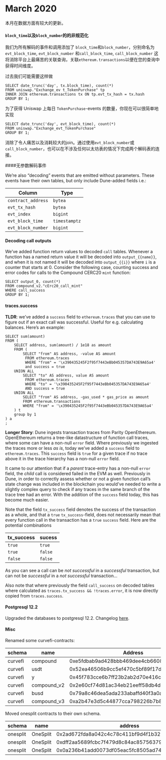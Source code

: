 # March 2020



本月在数据方面有较大的更新。

#### `block_time`以及`block_number`的的非规范化 <a href="#denormalization-of-block_time-and-block_number" id="denormalization-of-block_time-and-block_number"></a>

我们为所有解码的事件和调用添加了 `block_time`和`block_number`，分别命名为 `evt_block_time`, `evt_block_number` 和`call_block_time`, `call_block_number` 这将消除平台上最痛苦的关联查询，关联`ethereum.transactions`以便在您的查询中获得时间维度。

过去我们可能需要这样做

```
SELECT date_trunc('day', tx.block_time), count(*)
FROM uniswap."Exchange_ev t_TokenPurchase" tp
INNER JOIN ethereum.transactions tx ON tp.evt_tx_hash = tx.hash
GROUP BY 1;
```

为了获得 Uniswap 上每日 `TokenPurchase`-events 的数量，你现在可以很简单地实现

```
SELECT date_trunc('day', evt_block_time), count(*)
FROM uniswap."Exchange_evt_TokenPurchase"
GROUP BY 1;
```

消除了令人痛苦以及消耗较大的join。通过使用`evt_block_number`或`call_block_number`，也可以在不涉及任何以太坊表的情况下完成两个解码表的连接。



####无参数解码事件 <a href="#decoding-events-without-parameters" id="decoding-events-without-parameters"></a>

We’re also “decoding” events that are emitted without parameters. These events have their own tables, but only include Dune-added fields i.e.:

| Column             | Type          |
| ------------------ | ------------- |
| `contract_address` | `bytea`       |
| `evt_tx_hash`      | `bytea`       |
| `evt_index`        | `bigint`      |
| `evt_block_time`   | `timestamptz` |
| `evt_block_number` | `bigint`      |

#### Decoding call outputs <a href="#decoding-call-outputs" id="decoding-call-outputs"></a>

We’ve added function return values to decoded `call` tables. Whenever a function has a named return value it will be decoded into `output_{{name}}`, and when it is not named it will be decoded into `output_{{i}}` where `i` is a counter that starts at 0. Consider the following case, counting success and error codes for calls to the Compound CERC20 `mint` function:

```
SELECT output_0, count(*) 
FROM compound_v2."cErc20_call_mint" 
WHERE call_success 
GROUP BY 1;
```

#### traces.success <a href="#tracessuccess" id="tracessuccess"></a>

**TLDR**: we’ve added a `success` field to `ethereum.traces` that you can use to figure out if an exact call was successful. Useful for e.g. calculating balances. Here’s an example:

```
SELECT sum(amount)                                                         
FROM (                                                                     
    SELECT address, sum(amount) / 1e18 as amount                           
    FROM (                                                                 
        SELECT "from" AS address, -value AS amount                         
         FROM ethereum.traces                                              
         WHERE "from" = '\x390435245F2f95f7443eBb045357DA743E9A65a4'       
         and success = true                                                
    UNION ALL                                                              
        SELECT "to" AS address, value AS amount                            
         FROM ethereum.traces                                              
         WHERE "to" = '\x390435245F2f95f7443eBb045357DA743E9A65a4'         
         AND success = true                                                
    UNION ALL                                                              
        SELECT "from" AS address, -gas_used * gas_price as amount          
        FROM ethereum.transactions                                         
        WHERE "from" = '\x390435245F2f95f7443eBb045357DA743E9A65a4'        
    ) t                                                                    
    group by 1                                                             
) a                                                                        
;
```

**Longer Story**: Dune ingests transaction traces from Parity OpenEthereum. OpenEthereum returns a tree-like datastructure of function call traces, where some can have a non-null `error` field. Where previously we ingested the traces more or less _as is_, today we’ve added a `success` field to `ethereum.traces`. This `success` field is `true` for a given trace if no trace above it in the trace hierarchy has a non-null `error` field.

It came to our attention that if a _parent_ trace-entry has a non-null `error` field, the _child_ call is considered failed in the EVM as well. Previously in Dune, in order to correctly assess whether or not a given function call’s state change was included in the blockchain you would’ve needed to write a slightly complex query to check if any traces in the same branch of the trace tree had an error. With the addition of the `success` field today, this has become much easier.

Note that the field `tx_success` field denotes the success of the transaction as a whole, and that a `true` `tx_success`-field, does not necessarily mean that every function call in the transaction has a `true` `success` field. Here are the potential combinations

| tx\_success | sucess  |
| ----------- | ------- |
| `true`      | `true`  |
| `true`      | `false` |
| `false`     | `false` |

As you can see a call can be _not successful_ in a _successful_ transaction, but can not be _successful_ in a _not successful_ transaction…

Also note that where previously the field `call_success` on decoded tables where calculated as `traces.tx_success && !traces.error`, it is now directly copied from `traces.success`.

#### Postgresql 12.2 <a href="#postgresql-122" id="postgresql-122"></a>

Upgraded the databases to postgresql 12.2. Changelog [here](https://www.postgresql.org/docs/current/release-12-2.html).

#### Misc <a href="#misc" id="misc"></a>

Renamed some curvefi-contracts:

| schema  | name         | Address                                    |
| ------- | ------------ | ------------------------------------------ |
| curvefi | compound     | 0xe5fdbab9ad428bbb469dee4cb6608c0a8895cba5 |
| curvefi | usdt         | 0x52ea46506b9cc5ef470c5bf89f17dc28bb35d85c |
| curvefi | y            | 0x45f783cce6b7ff23b2ab2d70e416cdb7d6055f51 |
| curvefi | compound\_v2 | 0x2e60cf74d81ac34eb21eeff58db4d385920ef419 |
| curvefi | busd         | 0x79a8c46dea5ada233abaffd40f3a0a2b1e5a4f27 |
| curvefi | compound\_v3 | 0xa2b47e3d5c44877cca798226b7b8118f9bfb7a56 |

Moved onesplit contracts to their own schema.

| schema   | name     | address                                                |
| -------- | -------- | ------------------------------------------------------ |
| onesplit | OneSplit | 0x2ad672fda8a042c4c78c411bf9d4f1b320aa915a             |
| onesplit | OneSplit | 0xdff2aa5689fcbc7f479d8c84ac857563798436dd             |
| onesplit | OneSplit | 0x0a236b41add0073df05eac5fc8505ad745c\*\*\*\*\*\*7859d |

